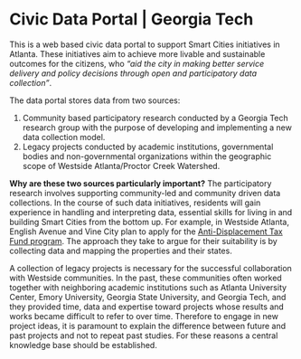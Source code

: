 # Civic Data Portal | Georgia Tech

This is a web based civic data portal to support Smart Cities initiatives in Atlanta. These initiatives aim to achieve more livable and sustainable outcomes for the citizens, who *“aid the city in making better service delivery and policy decisions through open and participatory data collection”*.

The data portal stores data from two sources:
1. Community based participatory research conducted by a Georgia Tech research group with the purpose of developing and implementing a new data collection model.
2. Legacy projects conducted by academic institutions, governmental bodies and non-governmental organizations within the geographic scope of Westside Atlanta/Proctor Creek Watershed.

**Why are these two sources particularly important?** The participatory research involves supporting community-led and community driven data collections. In the course of such data initiatives, residents will gain experience in handling and interpreting data, essential skills for living in and building Smart Cities from the bottom up. For example, in Westside Atlanta, English Avenue and Vine City plan to apply for the [Anti-Displacement Tax Fund program](https://www.westsidefuturefund.org/wp-content/uploads/2017/04/Anti-Displacement-Tax-Fund-Factsheet_FINAL.pdf). The approach they take to argue for their suitability is by collecting data and mapping the properties and their states.

A collection of legacy projects is necessary for the successful collaboration with Westside communities. In the past, these communities often worked together with neighboring academic institutions such as Atlanta University Center, Emory University, Georgia State University, and Georgia Tech, and they provided time, data and expertise toward projects whose results and works became difficult to refer to over time. Therefore to engage in new project ideas, it is paramount to explain the difference between future and past projects and not to repeat past studies. For these reasons a central knowledge base should be established.
